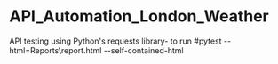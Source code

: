 # API_Automation_London_Weather
API testing using Python's requests library- to run  #pytest --html=Reports\report.html --self-contained-html
